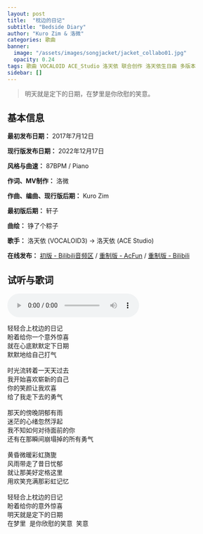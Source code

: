 ```yaml
---
layout: post
title:  "枕边的日记"
subtitle: "Bedside Diary"
author: "Kuro Zim & 洛微"
categories: 歌曲
banner: 
  image: "/assets/images/songjacket/jacket_collabo01.jpg"
  opacity: 0.24
tags: 歌曲 VOCALOID ACE_Studio 洛天依 联合创作 洛天依生日曲 多版本
sidebar: []
---
```


> 明天就是定下的日期，在梦里是你欣慰的笑意。

## 基本信息

**最初发布日期：** 2017年7月12日

**现行版发布日期：** 2022年12月17日

**风格与曲速：** 87BPM / Piano

**作词、MV制作：** 洛微

**作曲、编曲、现行版后期：** Kuro Zim

**最初版后期：** 轩子

**曲绘：** 铮了个粽子

**歌手：** 洛天依 (VOCALOID3) → 洛天依 (ACE Studio)

**在线发布：** [初版 - Bilibili音频区](https://www.bilibili.com/audio/au37572) / [重制版 - AcFun](https://www.acfun.cn/v/ac39805031) / [重制版 - Bilibili](https://www.bilibili.com/video/BV1av4y1m7Bk)

## 试听与歌词

<audio controls><source src="/assets/audio/collab01.mp3" type="audio/mp3"></audio>

<pre>
轻轻合上枕边的日记
盼着给你一个意外惊喜
就在心底默默定下日期
默默地给自己打气

时光流转着一天天过去
我开始喜欢崭新的自己
你的笑颜让我欢喜
给了我走下去的勇气

那天的傍晚阴郁有雨
迷茫的心绪忽然浮起
我不知如何对待面前的你
还有在那瞬间崩塌掉的所有勇气

黄昏微暖彩虹旖旎
风雨带走了昔日忧郁
就让那美好定格这里
用欢笑充满那彩虹记忆

轻轻合上枕边的日记
盼着给你的意外惊喜
明天就是定下的日期
在梦里 是你欣慰的笑意 笑意
</pre>